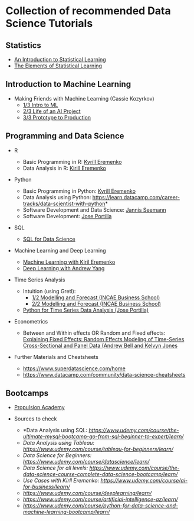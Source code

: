 # Collection of recommended Data Science Tutorials

## Statistics
* [An Introduction to Statistical Learning](https://www.statlearning.com/)
* [The Elements of Statistical Learning](https://hastie.su.domains/ElemStatLearn/)

## Introduction to Machine Learning
* Making Friends with Machine Learning (Cassie Kozyrkov)
    - [1/3 Intro to ML](https://www.youtube.com/watch?v=0Vjh3pNP1GY&list=PLRKtJ4IpxJpDxl0NTvNYQWKCYzHNuy2xG&index=3)
    - [2/3 Life of an AI Project](https://www.youtube.com/watch?v=lIFLeHDanmA&list=PLRKtJ4IpxJpDxl0NTvNYQWKCYzHNuy2xG&index=4)
    - [3/3 Prototype to Production](https://www.youtube.com/watch?v=fwK5xKUwQbw&list=PLRKtJ4IpxJpDxl0NTvNYQWKCYzHNuy2xG&index=5)

## Programming and Data Science

* R
    - Basic Programming in R: [Kyrill Eremenko](https://www.udemy.com/course/r-programming/learn/)
    - Data Analysis in R: [Kirill Eremenko](https://www.udemy.com/course/r-analytics/learn/)
* Python
    - Basic Programming in Python: [Kyrill Eremenko](https://www.udemy.com/course/python-coding/learn/)
    - Data Analysis using Python: https://learn.datacamp.com/career-tracks/data-scientist-with-python*
    - Software Development and Data Science: [Jannis Seemann](https://www.udemy.com/course/python-bootcamp/learn)
    - Software Development: [Jose Portilla](https://www.udemy.com/course/complete-python-bootcamp/learn)

* SQL
    - [SQL for Data Science](https://pub.towardsai.net/a-complete-guide-to-sql-for-data-science-35743e73fd?_branch_match_id=968866952971094218&utm_source=pocket_mylist&gi=856b96b187fd)

* Machine Learning and Deep Learning
    - [Machine Learning with Kiril Eremenko](https://www.udemy.com/course/machinelearning/learn/)
    - [Deep Learning with Andrew Yang](https://youtu.be/CS4cs9xVecg)


* Time Series Analysis
    - Intuition (using Gretl): 
        + [1/2 Modelling and Forecast (INCAE Business School)](https://www.youtube.com/watch?v=VTc9Ioy9bkQ&list=PLOJG4jCHHSIPFbiTPF_jpfs0AMr_mVDpu&index=7&t=0s)
        + [2/2 Modelling and Forecast (INCAE Business School)](https://www.youtube.com/watch?v=s0utCyinbA0&t=0s&amp;list=PLOJG4jCHHSIPFbiTPF_jpfs0AMr_mVDpu&index=8*)
    -  [Python for Time Series Data Analysis (Jose Portilla)](https://www.udemy.com/course/python-for-time-series-data-analysis/learn)
* Econometrics
    - Between and Within effects OR Random and Fixed effects: [Explaining Fixed Effects: Random Effects Modeling of Time-Series Cross-Sectional and Panel Data (Andrew Bell and Kelvyn Jones](https://www.cambridge.org/core/journals/political-science-research-and-methods/article/explaining-fixed-effects-random-effects-modeling-of-timeseries-crosssectional-and-panel-data/0334A27557D15848549120FE8ECD8D63)
* Further Materials and Cheatsheets
    - https://www.superdatascience.com/home
    - https://www.datacamp.com/community/data-science-cheatsheets

## Bootcamps
* [Propulsion Academy](https://propulsion.academy/)

* Sources to check 
    - *Data Analysis using SQL: *https://www.udemy.com/course/the-ultimate-mysql-bootcamp-go-from-sql-beginner-to-expert/learn/*
    - *Data Analysis using Tableau: https://www.udemy.com/course/tableau-for-beginners/learn/*
    - *Data Science for Beginners: https://www.udemy.com/course/datascience/learn/*
    - *Data Science for all levels: https://www.udemy.com/course/the-data-science-course-complete-data-science-bootcamp/learn/*
    - *Use Cases with Kirll Eremenko: https://www.udemy.com/course/ai-for-business/learn/*
    - *https://www.udemy.com/course/deeplearning/learn/*
    - *https://www.udemy.com/course/artificial-intelligence-az/learn/*
    - *https://www.udemy.com/course/python-for-data-science-and-machine-learning-bootcamp/learn/*




